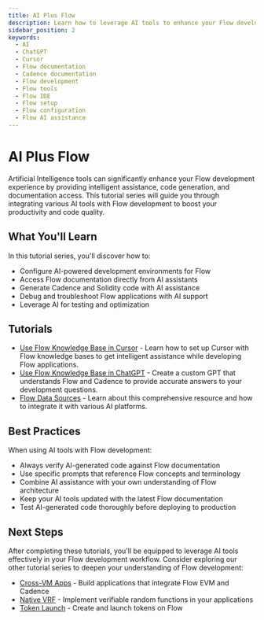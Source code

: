 ```yaml
---
title: AI Plus Flow
description: Learn how to leverage AI tools to enhance your Flow development experience
sidebar_position: 2
keywords:
  - AI
  - ChatGPT
  - Cursor
  - Flow documentation
  - Cadence documentation
  - Flow development
  - Flow tools
  - Flow IDE
  - Flow setup
  - Flow configuration
  - Flow AI assistance
---
```


# AI Plus Flow

Artificial Intelligence tools can significantly enhance your Flow development experience by providing intelligent assistance, code generation, and documentation access. This tutorial series will guide you through integrating various AI tools with Flow development to boost your productivity and code quality.

## What You'll Learn

In this tutorial series, you'll discover how to:

- Configure AI-powered development environments for Flow
- Access Flow documentation directly from AI assistants
- Generate Cadence and Solidity code with AI assistance
- Debug and troubleshoot Flow applications with AI support
- Leverage AI for testing and optimization

## Tutorials

- [Use Flow Knowledge Base in Cursor] - Learn how to set up Cursor with Flow knowledge bases to get intelligent assistance while developing Flow applications.
- [Use Flow Knowledge Base in ChatGPT] - Create a custom GPT that understands Flow and Cadence to provide accurate answers to your development questions.
- [Flow Data Sources] - Learn about this comprehensive resource and how to integrate it with various AI platforms.

## Best Practices

When using AI tools with Flow development:

- Always verify AI-generated code against Flow documentation
- Use specific prompts that reference Flow concepts and terminology
- Combine AI assistance with your own understanding of Flow architecture
- Keep your AI tools updated with the latest Flow documentation
- Test AI-generated code thoroughly before deploying to production

## Next Steps

After completing these tutorials, you'll be equipped to leverage AI tools effectively in your Flow development workflow. Consider exploring our other tutorial series to deepen your understanding of Flow development:

- [Cross-VM Apps][cross-vm-apps] - Build applications that integrate Flow EVM and Cadence
- [Native VRF][native-vrf] - Implement verifiable random functions in your applications
- [Token Launch][token-launch] - Create and launch tokens on Flow

[Use Flow Knowledge Base in Cursor]: ./cursor/index.md
[Use Flow Knowledge Base in ChatGPT]: ./chatgpt/index.md
[Flow Data Sources]: ./flow-data-sources.md
[cross-vm-apps]: ../cross-vm-apps/introduction.md
[native-vrf]: ../native-vrf/index.md
[token-launch]: ../token-launch/index.md
